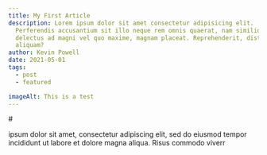 ```yaml
---
title: My First Article
description: Lorem ipsum dolor sit amet consectetur adipisicing elit.
  Perferendis accusantium sit illo neque rem omnis quaerat, nam similique vitae
  delectus ad magni vel quo maxime, magnam placeat. Reprehenderit, distinctio
  aliquam?
author: Kevin Powell
date: 2021-05-01
tags:
  - post
  - featured

imageAlt: This is a test
---
```

\# 

ipsum  dolor sit amet, consectetur adipiscing elit, sed do eiusmod tempor incididunt ut labore et dolore magna aliqua. Risus commodo viverr